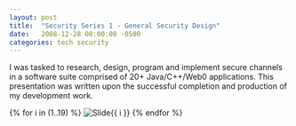 ```yaml
---
layout: post
title:  "Security Series 1 - General Security Design"
date:   2008-12-28 00:00:00 -0500
categories: tech security
---
```


I was tasked to research, design, program and implement secure channels in a software suite comprised of 20+ Java/C++/Web0 applications. This presentation was written upon the successful completion and production of my development work.  

<!--
[Acom Security - General Security Design](/images/AcomSecurity-GeneralSecurityDesign.ppt)
-->

{% for i in (1..19) %}
<img src="/images/AcomSecurity-GeneralSecurityDesign/Slide{{ i }}.GIF" alt="Slide{{ i }}" />
{% endfor %}


